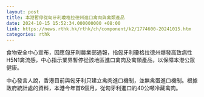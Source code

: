 ```yaml
---
layout: post
title: 本港暫停從匈牙利瓊格拉德州進口禽肉與禽類產品
date: 2024-10-15 15:52:34.000000000 +08:00
link: https://news.rthk.hk/rthk/ch/component/k2/1774600-20241015.htm
categories: rthk
---
```


食物安全中心宣布，因應匈牙利農業部通報，指匈牙利瓊格拉德州爆發高致病性H5N1禽流感，中心指示業界暫停從該地區進口禽肉及禽類產品，以保障本港公眾健康。

中心發言人說，香港目前與匈牙利只建立禽肉進口機制，並無禽蛋進口機制。根據政府統計處的資料，本港今年首6個月，從匈牙利進口約40公噸冷藏禽肉。
